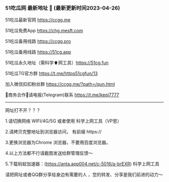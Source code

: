 ### 51吃瓜网 最新地址 👋 (最新更新时间2023-04-26)

51吃瓜最新官网 https://ccgg.me

51吃瓜免费App  https://chg.mesft.com

51吃瓜备用线路 https://ccgg.pro

51吃瓜备用线路 https://51cg.app

51吃瓜永久地址（需科学⬆️网工具）https://51cg.fun

51吃瓜TG官方群 https://t.me/https51cgfun/13

加入微信扣扣粉丝群 https://ccgg.me/?path=/qun.html

🤝商务合作🤝请电报(Telegram)联系 https://t.me/keqi7777

----------------------------

网址打不开？？？

1.请切换网络 WIFI/4G/5G 或者使用 科学上网工具（VP恩）

2.请拷贝完整地址到浏览器访问， 有前缀 https:// 

3.更换浏览器为Chrome 浏览器，不要用百度浏览器。

4.以上方法都不行请截图发送给群管理反馈～

5.下载蚂蚁加速器：(https://anta.app004.net/c-5016/a-brEXR)  科学上网工具


请把网址或者QQ群分享给身边有需要的人 ，您的转发、分享是我们前进的动力～


<!--
**51chigua/51chigua** is a ✨ _special_ ✨ repository because its `README.md` (this file) appears on your GitHub profile.

Here are some ideas to get you started:

- 🔭 I’m currently working on ...
- 🌱 I’m currently learning ...
- 👯 I’m looking to collaborate on ...
- 🤔 I’m looking for help with ...
- 💬 Ask me about ...
- 📫 How to reach me: ...
- 😄 Pronouns: ...
- ⚡ Fun fact: ...
-->
